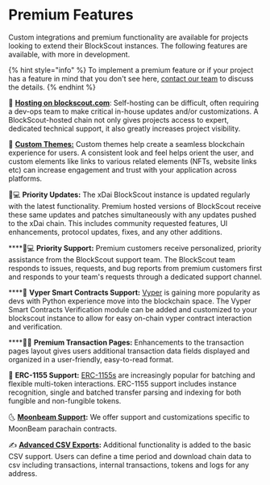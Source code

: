 # Premium Features

Custom integrations and premium functionality are available for projects looking to extend their BlockScout instances. The following features are available, with more in development. 

{% hint style="info" %}
To implement a premium feature or if your project has a feature in mind that you don't see here, [contact our team](https://gitter.im/poanetwork/blockscout) to discuss the details. 
{% endhint %}

🚄 [**Hosting on blockscout.com**](your-chain-on-blockscout.com.md): Self-hosting can be difficult, often requiring a dev-ops team to make critical in-house updates and/or customizations. A BlockScout-hosted chain not only gives projects access to expert, dedicated technical support, it also greatly increases project visibility.

🦎 [**Custom Themes:**](custom-branded-themes.md) Custom themes help create a seamless blockchain experience for users.  A consistent look and feel helps orient the user, and custom elements like links to various related elements \(NFTs, website links etc\) can increase engagement and trust with your application across platforms.

👩💻 **Priority Updates:** The xDai BlockScout instance is updated regularly with the latest functionality. Premium hosted versions of BlockScout receive these same updates and patches simultaneously with any updates pushed to the xDai chain. This includes community requested features, UI enhancements, protocol updates, fixes, and any other additions.

\*\*\*\*👨💻 **Priority Support:** Premium customers receive personalized, priority assistance from the BlockScout support team. The BlockScout team responds to issues, requests, and bug reports from premium customers first and responds to your team's requests through a dedicated support channel.

\*\*\*\*🐍 **Vyper Smart Contracts Support:** [Vyper](https://vyper.readthedocs.io/en/stable/) is gaining more popularity as devs with Python experience move into the blockchain space. The Vyper Smart Contracts Verification module can be added and customized to your blockscout instance to allow for easy on-chain vyper contract interaction and verification.

\*\*\*\*👨🔬 **Premium Transaction Pages:**  Enhancements to the transaction pages layout gives users additional transaction data fields displayed and organized in a user-friendly, easy-to-read format. 

🤹 **ERC-1155 Support:**  [ERC-1155s](https://eips.ethereum.org/EIPS/eip-1155) are increasingly popular for batching and flexible multi-token interactions. ERC-1155 support includes instance recognition, single and batched transfer parsing and indexing for both fungible and non-fungible tokens.

🌜 [**Moonbeam Support**](moonbeam-support.md)**:** We offer support and customizations specific to MoonBeam parachain contracts.

✍ [**Advanced CSV Exports**](export-to-csv.md)**:** Additional functionality is added to the basic CSV support. Users can define a time period and download chain data to csv including transactions, internal transactions, tokens and logs for any address. 



